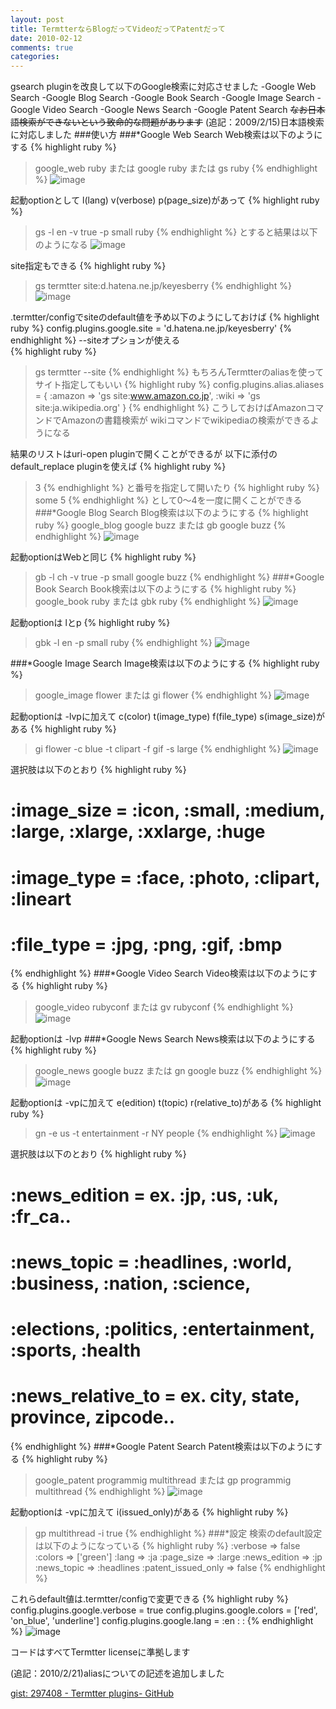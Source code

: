 ```yaml
---
layout: post
title: TermtterならBlogだってVideoだってPatentだって
date: 2010-02-12
comments: true
categories:
---
```



gsearch pluginを改良して以下のGoogle検索に対応させました
-Google Web Search
-Google Blog Search
-Google Book Search
-Google Image Search
-Google Video Search
-Google News Search
-Google Patent Search
<del datetime="2010-02-15T09:22:46+09:00">なお日本語検索ができないという致命的な問題があります</del>
(追記：2009/2/15)日本語検索に対応しました
###使い方
###*Google Web Search
Web検索は以下のようにする
{% highlight ruby %}
> google_web ruby または google ruby または gs ruby
{% endhighlight %}
![image](http://img.f.hatena.ne.jp/images/fotolife/k/keyesberry/20100212/20100212095148.png)


起動optionとして l(lang) v(verbose) p(page_size)があって
{% highlight ruby %}
> gs -l en -v true -p small ruby
{% endhighlight %}
とすると結果は以下のようになる
![image](http://img.f.hatena.ne.jp/images/fotolife/k/keyesberry/20100212/20100212095138.png)


site指定もできる
{% highlight ruby %}
> gs termtter site:d.hatena.ne.jp/keyesberry
{% endhighlight %}
![image](http://img.f.hatena.ne.jp/images/fotolife/k/keyesberry/20100212/20100212095139.png)


.termtter/configでsiteのdefault値を予め以下のようにしておけば
{% highlight ruby %}
 config.plugins.google.site = 'd.hatena.ne.jp/keyesberry'
{% endhighlight %}
 --siteオプションが使える  
{% highlight ruby %}
> gs termtter --site
{% endhighlight %}
もちろんTermtterのaliasを使ってサイト指定してもいい
{% highlight ruby %}
 config.plugins.alias.aliases = {
    :amazon => 'gs site:www.amazon.co.jp',
    :wiki      => 'gs site:ja.wikipedia.org'
 }
{% endhighlight %}
こうしておけばAmazonコマンドでAmazonの書籍検索が
wikiコマンドでwikipediaの検索ができるようになる

結果のリストはuri-open pluginで開くことができるが
以下に添付のdefault_replace pluginを使えば
{% highlight ruby %}
> 3
{% endhighlight %}
と番号を指定して開いたり
{% highlight ruby %}
> some 5
{% endhighlight %}
として0～4を一度に開くことができる
###*Google Blog Search
Blog検索は以下のようにする
{% highlight ruby %}
> google_blog google buzz または gb google buzz
{% endhighlight %}
![image](http://img.f.hatena.ne.jp/images/fotolife/k/keyesberry/20100212/20100212095147.png)


起動optionはWebと同じ
{% highlight ruby %}
> gb -l ch -v true -p small google buzz
{% endhighlight %}
###*Google Book Search
Book検索は以下のようにする
{% highlight ruby %}
> google_book ruby または gbk ruby
{% endhighlight %}
![image](http://img.f.hatena.ne.jp/images/fotolife/k/keyesberry/20100212/20100212095141.png)


起動optionは lとp
{% highlight ruby %}
> gbk -l en -p small ruby
{% endhighlight %}
![image](http://img.f.hatena.ne.jp/images/fotolife/k/keyesberry/20100212/20100212095142.png)


###*Google Image Search
Image検索は以下のようにする
{% highlight ruby %}
> google_image flower または gi flower
{% endhighlight %}
![image](http://img.f.hatena.ne.jp/images/fotolife/k/keyesberry/20100212/20100212095146.png)


起動optionは -lvpに加えて c(color) t(image_type) f(file_type) s(image_size)がある
{% highlight ruby %}
> gi flower -c blue -t clipart -f gif -s large
{% endhighlight %}
![image](http://img.f.hatena.ne.jp/images/fotolife/k/keyesberry/20100212/20100212095144.png)


選択肢は以下のとおり
{% highlight ruby %}
  # :image_size = :icon, :small, :medium, :large, :xlarge, :xxlarge, :huge
  # :image_type = :face, :photo, :clipart, :lineart
  # :file_type = :jpg, :png, :gif, :bmp
{% endhighlight %}
###*Google Video Search
Video検索は以下のようにする
{% highlight ruby %}
> google_video rubyconf または gv rubyconf
{% endhighlight %}
![image](http://img.f.hatena.ne.jp/images/fotolife/k/keyesberry/20100212/20100212102205.png)


起動optionは -lvp
###*Google News Search
News検索は以下のようにする
{% highlight ruby %}
> google_news google buzz または gn google buzz
{% endhighlight %}
![image](http://img.f.hatena.ne.jp/images/fotolife/k/keyesberry/20100212/20100212095140.png)


起動optionは -vpに加えて e(edition) t(topic) r(relative_to)がある
{% highlight ruby %}
> gn -e us -t entertainment -r NY people
{% endhighlight %}
![image](http://img.f.hatena.ne.jp/images/fotolife/k/keyesberry/20100212/20100212095143.png)


選択肢は以下のとおり
{% highlight ruby %}
  # :news_edition = ex. :jp, :us, :uk, :fr_ca..
  # :news_topic = :headlines, :world, :business, :nation, :science,
  #               :elections, :politics, :entertainment, :sports, :health
  # :news_relative_to = ex. city, state, province, zipcode..
{% endhighlight %}
###*Google Patent Search
Patent検索は以下のようにする
{% highlight ruby %}
> google_patent programmig multithread または gp programmig multithread
{% endhighlight %}
![image](http://img.f.hatena.ne.jp/images/fotolife/k/keyesberry/20100212/20100212095145.png)


起動optionは -vpに加えて i(issued_only)がある
{% highlight ruby %}
> gp multithread -i true
{% endhighlight %}
###*設定
検索のdefault設定は以下のようになっている
{% highlight ruby %}
  :verbose            => false
  :colors             => ['green']
  :lang               => :ja
  :page_size          => :large
  :news_edition       => :jp
  :news_topic         => :headlines
  :patent_issued_only => false
{% endhighlight %}

これらdefault値は.termtter/configで変更できる
{% highlight ruby %}
 config.plugins.google.verbose = true
 config.plugins.google.colors = ['red', 'on_blue', 'underline']
 config.plugins.google.lang = :en
        :
        :
{% endhighlight %}
![image](http://img.f.hatena.ne.jp/images/fotolife/k/keyesberry/20100212/20100212095149.png)


コードはすべてTermtter licenseに準拠します

(追記：2010/2/21)aliasについての記述を追加しました

[gist: 297408 - Termtter plugins- GitHub](http://gist.github.com/297408)